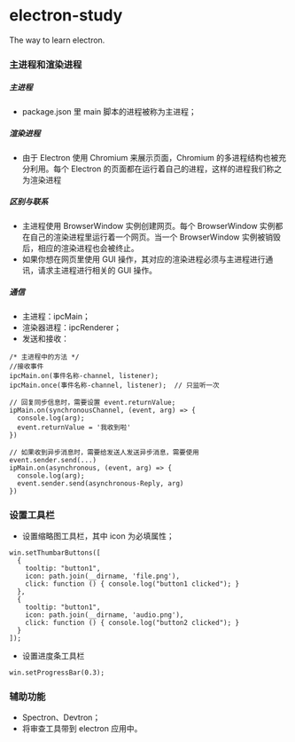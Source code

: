 # electron-study
The way to learn electron.

### 主进程和渲染进程
##### 主进程
- package.json 里 main 脚本的进程被称为主进程；
##### 渲染进程
- 由于 Electron 使用 Chromium 来展示页面，Chromium 的多进程结构也被充分利用。每个 Electron 的页面都在运行着自己的进程，这样的进程我们称之为渲染进程
##### 区别与联系
- 主进程使用 BrowserWindow 实例创建网页。每个 BrowserWindow 实例都在自己的渲染进程里运行着一个网页。当一个 BrowserWindow 实例被销毁后，相应的渲染进程也会被终止。
- 如果你想在网页里使用 GUI 操作，其对应的渲染进程必须与主进程进行通讯，请求主进程进行相关的 GUI 操作。
##### 通信
- 主进程：ipcMain；
- 渲染器进程：ipcRenderer；
- 发送和接收：
```
/* 主进程中的方法 */
//接收事件
ipcMain.on(事件名称-channel, listener);
ipcMain.once(事件名称-channel, listener);  // 只监听一次

// 回复同步信息时，需要设置 event.returnValue;
ipMain.on(synchronousChannel, (event, arg) => {
  console.log(arg);
  event.returnValue = '我收到啦'
})

// 如果收到异步消息时，需要给发送人发送异步消息，需要使用 event.sender.send(...)
ipMain.on(asynchronous, (event, arg) => {
  console.log(arg);
  event.sender.send(asynchronous-Reply, arg)
})
```

### 设置工具栏
- 设置缩略图工具栏，其中 icon 为必填属性；
```
win.setThumbarButtons([
  {
    tooltip: "button1",
    icon: path.join(__dirname, 'file.png'),
    click: function () { console.log("button1 clicked"); }
  },
  {
    tooltip: "button1",
    icon: path.join(__dirname, 'audio.png'),
    click: function () { console.log("button2 clicked"); }
  }
]);
```
- 设置进度条工具栏
```
win.setProgressBar(0.3);
```

### 辅助功能
- Spectron、Devtron；
- 将审查工具带到 electron 应用中。
